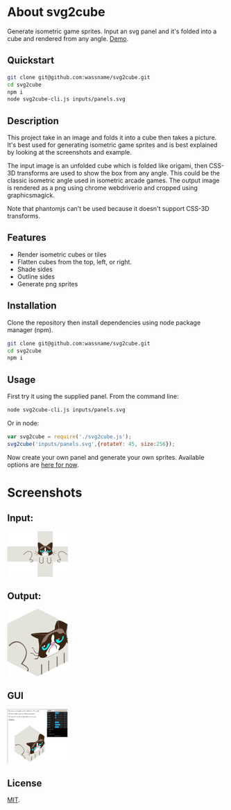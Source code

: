 # About  svg2cube

Generate isometric game sprites. Input an svg panel and it's folded into a cube and rendered from any angle. [Demo](https://wassname.github.io/svg2cube/).

## Quickstart

```bash
git clone git@github.com:wassname/svg2cube.git
cd svg2cube
npm i
node svg2cube-cli.js inputs/panels.svg
```




## Description

This project take in an image and folds it into a cube then takes a picture. It's best used for generating isometric game sprites and is best explained by looking at the screenshots and example.

The input image is an unfolded cube which is folded like origami, then CSS-3D transforms are used to show the box from any angle. This could be the classic isometric angle used in isometric arcade games. The output image is rendered as a png using chrome webdriverio and cropped using graphicsmagick.

Note that phantomjs can't be used because it doesn't support CSS-3D transforms.

## Features

- Render isometric cubes or tiles
- Flatten cubes from the top, left, or right.
- Shade sides
- Outline sides
- Generate png sprites

## Installation
Clone the repository then install dependencies using node package manager (npm).

```bash
git clone git@github.com:wassname/svg2cube.git
cd svg2cube
npm i
```

## Usage
First try it using the supplied panel. From the command line:

```sh
node svg2cube-cli.js inputs/panels.svg
```

Or in node:

```js
var svg2cube = require('./svg2cube.js');
svg2cube('inputs/panels.svg',{rotateY: 45, size:256});
```

Now create your own panel and generate your own sprites. Available options are
[here for now](https://github.com/wassname/svg2cube/blob/master/svg2cube-frontend.js#L10).


# Screenshots
## Input:
<img src="images/input.png" style="max-width: 10em;"></img>

## Output:
<img src="images/result.png" style="max-width: 10em;"></img>

## GUI
<img src="images/gui.png" style="max-width: 10em;"></img>

## License
<a href="./license.md">MIT</a>.
